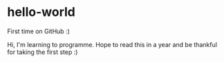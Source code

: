 # hello-world
First time on GitHub :)

Hi, I'm learning to programme. Hope to read this in a year and be thankful for taking the first step :)
